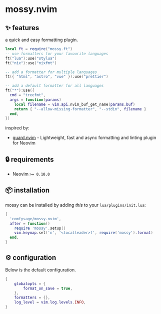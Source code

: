 # mossy.nvim

## :sparkles: features

a quick and easy formatting plugin.

```lua
local ft = require("mossy.ft")
-- use formatters for your favourite languages
ft("lua"):use("stylua")
ft("nix"):use("nixfmt")

-- add a formatter for multiple languages
ft({ "html", "astro", "vue" }):use("prettier")

-- add a default formatter for all languages
ft("*"):use({
  cmd = "treefmt",
  args = function(params)
    local filename = vim.api.nvim_buf_get_name(params.buf)
    return { "--allow-missing-formatter", "--stdin", filename }
  end,
})
```

inspired by:
- [guard.nvim](https://github.com/nvimdev/guard.nvim) - Lightweight, fast and async formatting and linting plugin for Neovim

## :lock: requirements

- Neovim `>= 0.10.0`

## :package: installation

mossy can be installed by adding *this* to your `lua/plugins/init.lua`:

```lua
{
  'comfysage/mossy.nvim',
  after = function()
    require 'mossy'.setup()
    vim.keymap.set('n', '<localleader>f', require('mossy').format)
  end,
}
```

## :gear: configuration

Below is the default configuration.

```lua
{
	globalopts = {
		format_on_save = true,
	},
	formatters = {},
	log_level = vim.log.levels.INFO,
}
```
